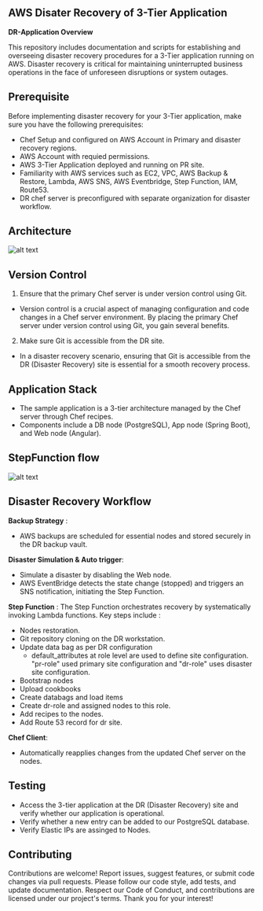 ## AWS Disater Recovery of 3-Tier Application

**DR-Application Overview**

This repository includes documentation and scripts for establishing and overseeing disaster recovery procedures for a 3-Tier application running on AWS. Disaster recovery is critical for maintaining uninterrupted business operations in the face of unforeseen disruptions or system outages.

## Prerequisite
Before implementing disaster recovery for your 3-Tier application, make sure you have the following prerequisites:
- Chef Setup and configured on AWS Account in Primary and disaster recovery regions.
- AWS Account with requied permissions.
- AWS 3-Tier Application deployed and running on PR site.
- Familiarity with AWS services such as EC2, VPC, AWS Backup & Restore, Lambda, AWS SNS, AWS Eventbridge, Step Function, IAM, Route53.
- DR chef server is preconfigured with separate organization for disaster workflow.
## Architecture

![alt text](https://github.com/abdul-rajak/Dr-Chef-Git-Repo/blob/main/Architecture/DR-Architecture.jpg?raw=true)


## Version Control
1. Ensure that the primary Chef server is under version control using Git.
+ Version control is a crucial aspect of managing configuration and code changes in a Chef server environment. By placing the primary Chef server under version control using Git, you gain several benefits.

2. Make sure Git is accessible from the DR site.
+ In a disaster recovery scenario, ensuring that Git is accessible from the DR (Disaster Recovery) site is essential for a smooth recovery process.
## Application Stack
- The sample application is a 3-tier architecture managed by the Chef server through Chef recipes.
- Components include a DB node (PostgreSQL), App node (Spring Boot), and Web node (Angular).

## StepFunction flow

![alt text](https://github.com/abdul-rajak/Dr-Chef-Git-Repo/blob/main/Architecture/Stepfunction-workflow.jpg?raw=true)

## Disaster Recovery Workflow

**Backup Strategy** :
+ AWS backups are scheduled for essential nodes and stored securely in the DR backup vault.

**Disaster Simulation & Auto trigger**:
+ Simulate a disaster by disabling the Web node.
+ AWS EventBridge detects the state change (stopped) and triggers an SNS notification, initiating the Step Function.

**Step Function** :
The Step Function orchestrates recovery by systematically invoking Lambda functions.
Key steps include :
+ Nodes restoration.
+ Git repository cloning on the DR workstation.
+ Update data bag as per DR configuration
    + default_attributes at role level are used to define site configuration. "pr-role" used primary site configuration and "dr-role" uses disaster site configuration.
+ Bootstrap nodes
+ Upload cookbooks
+ Create databags and load items
+ Create dr-role and assigned nodes to this role.
+ Add recipes to the nodes.
+ Add Route 53 record for dr site.

**Chef Client**: 
+ Automatically reapplies changes from the updated Chef server on the nodes.

## Testing
+ Access the 3-tier application at the DR (Disaster Recovery) site and verify whether our application is operational.
+ Verify whether a new entry can be added to our PostgreSQL database.
+ Verify Elastic IPs are assinged to Nodes.
## Contributing
Contributions are welcome! Report issues, suggest features, or submit code changes via pull requests. Please follow our code style, add tests, and update documentation. Respect our Code of Conduct, and contributions are licensed under our project's terms.
        Thank you for your interest!


